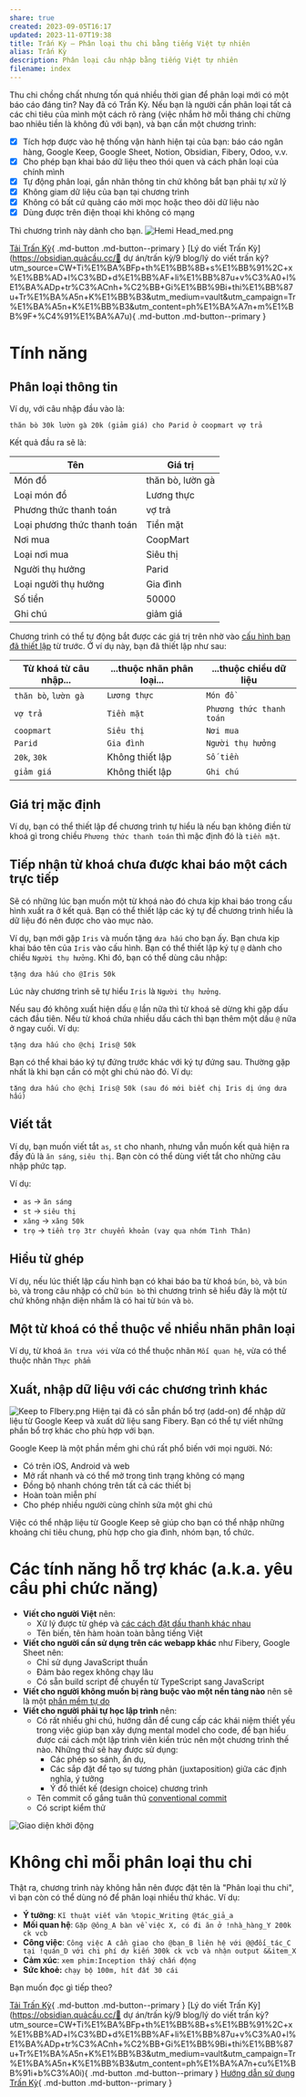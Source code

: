 ```yaml
---
share: true
created: 2023-09-05T16:17
updated: 2023-11-07T19:38
title: Trấn Kỳ — Phân loại thu chi bằng tiếng Việt tự nhiên
alias: Trấn Kỳ
description: Phân loại câu nhập bằng tiếng Việt tự nhiên
filename: index
---
```

Thu chi chồng chất nhưng tốn quá nhiều thời gian để phân loại mới có một báo cáo đáng tin? Nay đã có Trấn Kỳ. Nếu bạn là người cần phân loại tất cả các chi tiêu của mình một cách rõ ràng (việc nhắm hờ mỗi tháng chi chừng bao nhiêu tiền là không đủ với bạn), và bạn cần một chương trình:
- [x] Tích hợp được vào hệ thống vận hành hiện tại của bạn: báo cáo ngân hàng, Google Keep, Google Sheet, Notion, Obsidian, Fibery, Odoo, v.v. 
- [x] Cho phép bạn khai báo dữ liệu theo thói quen và cách phân loại của chính mình
- [x] Tự động phân loại, gắn nhãn thông tin chứ không bắt bạn phải tự xử lý
- [x] Không giam dữ liệu của bạn tại chương trình 
- [x] Không có bất cứ quảng cáo mời mọc hoặc theo dõi dữ liệu nào
- [x] Dùng được trên điện thoại khi không có mạng

Thì chương trình này dành cho bạn.
![Hemi Head_med.png](../assets/attachments/Hemi%20Head_med.png)

[Tải Trấn Kỳ](./H%C6%B0%E1%BB%9Bng%20d%E1%BA%ABn%20s%E1%BB%AD%20d%E1%BB%A5ng%20Tr%E1%BA%A5n%20K%E1%BB%B3/1.%20C%C3%A0i%20%C4%91%E1%BA%B7t%20v%C3%A0%20s%E1%BB%AD%20d%E1%BB%A5ng%20nhanh/1.2%20L%E1%BA%A5y%20code.md){ .md-button .md-button--primary } [Lý do viết Trấn Kỳ](https://obsidian.quảcầu.cc/📐 dự án/trấn kỳ/9 blog/lý do viết trấn kỳ?utm_source=CW+Ti%E1%BA%BFp+th%E1%BB%8B+s%E1%BB%91%2C+x%E1%BB%AD+l%C3%BD+d%E1%BB%AF+li%E1%BB%87u+v%C3%A0+l%E1%BA%ADp+tr%C3%ACnh+%C2%BB+Gi%E1%BB%9Bi+thi%E1%BB%87u+Tr%E1%BA%A5n+K%E1%BB%B3&utm_medium=vault&utm_campaign=Tr%E1%BA%A5n+K%E1%BB%B3&utm_content=ph%E1%BA%A7n+m%E1%BB%9F+%C4%91%E1%BA%A7u){ .md-button .md-button--primary }
# Tính năng
## Phân loại thông tin
Ví dụ, với câu nhập đầu vào là:
```
thăn bò 30k lườn gà 20k (giảm giá) cho Parid ở coopmart vợ trả 
```

Kết quả đầu ra sẽ là:

| Tên                         | Giá trị          |
| --------------------------- | ---------------- |
| Món đồ                      | thăn bò, lườn gà |
| Loại món đồ                 | Lương thực       |
| Phương thức thanh toán      | vợ trả           |
| Loại phương thức thanh toán | Tiền mặt         |
| Nơi mua                     | CoopMart         |
| Loại nơi mua                | Siêu thị         |
| Người thụ hưởng             | Parid            |
| Loại người thụ hưởng        | Gia đình         |
| Số tiền                     | 50000            |
| Ghi chú                     | giảm giá         |

Chương trình có thể tự động bắt được các giá trị trên nhờ vào [cấu hình bạn đã thiết lập](./H%C6%B0%E1%BB%9Bng%20d%E1%BA%ABn%20s%E1%BB%AD%20d%E1%BB%A5ng%20Tr%E1%BA%A5n%20K%E1%BB%B3/2.%20Thi%E1%BA%BFt%20l%E1%BA%ADp%20ch%C6%B0%C6%A1ng%20tr%C3%ACnh/index.md) từ trước. Ở ví dụ này, bạn đã thiết lập như sau:

| Từ khoá từ câu nhập...  | ...thuộc nhãn phân loại...  | ...thuộc chiều dữ liệu            |
| -------------------- | --------------- | ------------------------ |
| `thăn bò`, `lườn gà` | `Lương thực`    | `Món đồ`                 |
| `vợ trả`             | `Tiền mặt`      | `Phương thức thanh toán` |
| `coopmart`           | `Siêu thị`      | `Nơi mua`                |
| `Parid`              | `Gia đình`      | `Người thụ hưởng`        |
| `20k`, `30k`         | Không thiết lập | `Số tiền`                |
| `giảm giá`           | Không thiết lập | `Ghi chú`                |

## Giá trị mặc định
Ví dụ, bạn có thể thiết lập để chương trình tự hiểu là nếu bạn không điền từ khoá gì trong chiều `Phương thức thanh toán` thì mặc định đó là `tiền mặt`.

## Tiếp nhận từ khoá chưa được khai báo một cách trực tiếp
Sẽ có những lúc bạn muốn một từ khoá nào đó chưa kịp khai báo trong cấu hình xuất ra ở kết quả. Bạn có thể thiết lập các ký tự để chương trình hiểu là dữ liệu đó nên được cho vào mục nào.

Ví dụ, bạn mới gặp `Iris` và muốn tặng `dưa hấu` cho bạn ấy. Bạn chưa kịp khai báo tên của `Iris` vào cấu hình. Bạn có thể thiết lập ký tự `@` dành cho chiều `Người thụ hưởng`. Khi đó, bạn có thể dùng câu nhập:
```
tặng dưa hấu cho @Iris 50k
```

Lúc này chương trình sẽ tự hiểu `Iris` là `Người thụ hưởng`.

Nếu sau đó không xuất hiện dấu `@` lần nữa thì từ khoá sẽ dừng khi gặp dấu cách đầu tiên. Nếu từ khoá chứa nhiều dấu cách thì bạn thêm một dấu `@` nữa ở ngay cuối. Ví dụ:
```
tặng dưa hấu cho @chị Iris@ 50k
```

Bạn có thể khai báo ký tự đứng trước khác với ký tự đứng sau. Thường gặp nhất là khi bạn cần có một ghi chú nào đó. Ví dụ:
```
tặng dưa hấu cho @chị Iris@ 50k (sau đó mới biết chị Iris dị ứng dưa hấu)
```

## Viết tắt 
Ví dụ, bạn muốn viết tắt `as`, `st` cho nhanh, nhưng vẫn muốn kết quả hiện ra đầy đủ là `ăn sáng`, `siêu thị`. Bạn còn có thể dùng viết tắt cho những câu nhập phức tạp.

Ví dụ:
- `as` → `ăn sáng`
- `st` → `siêu thị`
- `xăng` → `xăng 50k`
- `trọ` → `tiền trọ 3tr chuyển khoản (vay qua nhóm Tình Thân)`

## Hiểu từ ghép
Ví dụ, nếu lúc thiết lập cấu hình bạn có khai báo ba từ khoá `bún`, `bò`, và `bún bò`, và trong câu nhập có chữ `bún bò` thì chương trình sẽ hiểu đây là một từ chứ không nhận diện nhầm là có hai từ `bún` và `bò`.

## Một từ khoá có thể thuộc về nhiều nhãn phân loại
Ví dụ, từ khoá `ăn trưa với` vừa có thể thuộc nhãn `Mối quan hệ`, vừa có thể thuộc nhãn `Thực phẩm`

## Xuất, nhập dữ liệu với các chương trình khác
![Keep to FIbery.png](../assets/attachments/Keep%20to%20FIbery.png)
Hiện tại đã có sẵn phần bổ trợ (add-on) để nhập dữ liệu từ Google Keep và xuất dữ liệu sang Fibery. Bạn có thể tự viết những phần bổ trợ khác cho phù hợp với bạn.

Google Keep là một phần mềm ghi chú rất phổ biến với mọi người. Nó:
- Có trên iOS, Android và web
- Mở rất nhanh và có thể mở trong tình trạng không có mạng
- Đồng bộ nhanh chóng trên tất cả các thiết bị
- Hoàn toàn miễn phí
- Cho phép nhiều người cùng chỉnh sửa một ghi chú

Việc có thể nhập liệu từ Google Keep sẽ giúp cho bạn có thể nhập những khoảng chi tiêu chung, phù hợp cho gia đình, nhóm bạn, tổ chức.

# Các tính năng hỗ trợ khác (a.k.a. yêu cầu phi chức năng) 
- **Viết cho người Việt** nên:
	- Xử lý được từ ghép và [các cách đặt dấu thanh khác nhau](../%E2%9C%8D%EF%B8%8FL%E1%BA%ADp%20tr%C3%ACnh/Regex,%20Unicode,%20ti%E1%BA%BFng%20Vi%E1%BB%87t,%20emoji/Regex/Ti%E1%BA%BFng%20Vi%E1%BB%87t%20c%C3%B3%202%20c%C3%A1ch%20%C4%91%E1%BA%B7t%20d%E1%BA%A5u%20thanh.md)
	- Tên biến, tên hàm hoàn toàn bằng tiếng Việt
- **Viết cho người cần sử dụng trên các webapp khác** như Fibery, Google Sheet nên:
	- Chỉ sử dụng JavaScript thuần 
	- Đảm bảo regex không chạy lâu
	- Có sẵn build script để chuyển từ TypeScript sang JavaScript
- **Viết cho người không muốn bị ràng buộc vào một nền tảng nào** nên sẽ là một [phần mềm tự do](https://www.gnu.org/philosophy/free-sw.html)
- **Viết cho người phải tự học lập trình** nên:
	- Có rất nhiều ghi chú, hướng dẫn để cung cấp các khái niệm thiết yếu trong việc giúp bạn xây dựng mental model cho code, để bạn hiểu được cái cách một lập trình viên kiến trúc nên một chương trình thế nào. Những thứ sẽ hay được sử dụng:
		- Các phép so sánh, ẩn dụ, 
		- Các sắp đặt để tạo sự tương phản (juxtaposition) giữa các định nghĩa, ý tưởng 
		- Ý đồ thiết kế (design choice) chương trình 
	- Tên commit cố gắng tuân thủ [conventional commit](https://www.conventionalcommits.org/en/v1.0.0/)
	- Có script kiểm thử

![Giao diện khởi động](https://i.imgur.com/rBe2iQ9.png)
# Không chỉ mỗi phân loại thu chi
Thật ra, chương trình này không hẳn nên được đặt tên là "Phân loại thu chi", vì bạn còn có thể dùng nó để phân loại nhiều thứ khác. Ví dụ:
- **Ý tưởng**: `Kĩ thuật viết văn %topic_Writing @tác_giả_a`
- **Mối quan hệ**: `Gặp @ông_A bàn về việc X, có đi ăn ở !nhà_hàng_Y 200k ck vcb`
- **Công việc**: `Công việc A cần giao cho @bạn_B liên hệ với @@đối_tác_C tại !quán_D với chi phí dự kiến 300k ck vcb và nhận output &&item_X`
- **Cảm xúc**: `xem phim:Inception thấy chấn động`
- **Sức khoẻ:** `chạy bộ 100m, hít đất 30 cái`

Bạn muốn đọc gì tiếp theo?

[Tải Trấn Kỳ](./H%C6%B0%E1%BB%9Bng%20d%E1%BA%ABn%20s%E1%BB%AD%20d%E1%BB%A5ng%20Tr%E1%BA%A5n%20K%E1%BB%B3/1.%20C%C3%A0i%20%C4%91%E1%BA%B7t%20v%C3%A0%20s%E1%BB%AD%20d%E1%BB%A5ng%20nhanh/1.2%20L%E1%BA%A5y%20code.md){ .md-button .md-button--primary } [Lý do viết Trấn Kỳ](https://obsidian.quảcầu.cc/📐 dự án/trấn kỳ/9 blog/lý do viết trấn kỳ?utm_source=CW+Ti%E1%BA%BFp+th%E1%BB%8B+s%E1%BB%91%2C+x%E1%BB%AD+l%C3%BD+d%E1%BB%AF+li%E1%BB%87u+v%C3%A0+l%E1%BA%ADp+tr%C3%ACnh+%C2%BB+Gi%E1%BB%9Bi+thi%E1%BB%87u+Tr%E1%BA%A5n+K%E1%BB%B3&utm_medium=vault&utm_campaign=Tr%E1%BA%A5n+K%E1%BB%B3&utm_content=ph%E1%BA%A7n+cu%E1%BB%91i+b%C3%A0i){ .md-button .md-button--primary } [Hướng dẫn sử dụng Trấn Kỳ](./H%C6%B0%E1%BB%9Bng%20d%E1%BA%ABn%20s%E1%BB%AD%20d%E1%BB%A5ng%20Tr%E1%BA%A5n%20K%E1%BB%B3/index.md){ .md-button .md-button--primary }